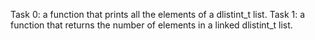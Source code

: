 Task 0: a function that prints all the elements of a dlistint_t list.
Task 1: a function that returns the number of elements in a linked dlistint_t list.